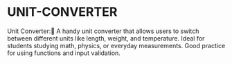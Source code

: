 # UNIT-CONVERTER

Unit Converter:📏 A handy unit converter that allows users to switch between different units like length, weight, and temperature. Ideal for students studying math, physics, or everyday measurements. Good practice for using functions and input validation.
